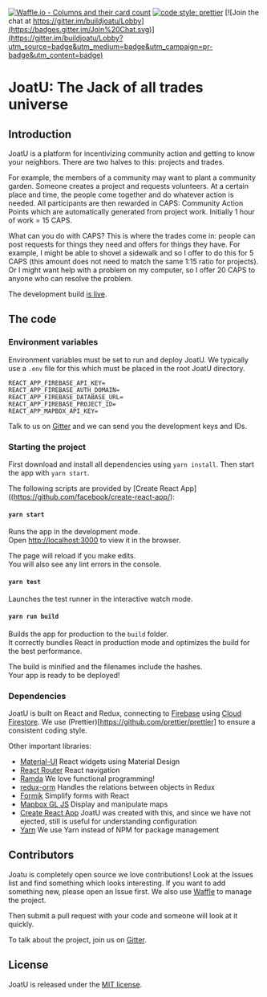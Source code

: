 [![Waffle.io - Columns and their card count](https://badge.waffle.io/shawnlauzon/joatu.png?columns=all)](https://waffle.io/shawnlauzon/joatu?utm_source=badge)
[![code style: prettier](https://img.shields.io/badge/code_style-prettier-ff69b4.svg?style=flat-square)](https://github.com/prettier/prettier)
[![Join the chat at https://gitter.im/buildjoatu/Lobby](https://badges.gitter.im/Join%20Chat.svg)](https://gitter.im/buildjoatu/Lobby?utm_source=badge&utm_medium=badge&utm_campaign=pr-badge&utm_content=badge)

# JoatU: The Jack of all trades universe

## Introduction

JoatU is a platform for incentivizing community action and getting to know your neighbors. There are two halves to this: projects and trades.

For example, the members of a community may want to plant a community garden. Someone creates a project and requests volunteers. At a certain place and time, the people come together and do whatever action is needed. All participants are then rewarded in CAPS: Community Action Points which are automatically generated from project work. Initially 1 hour of work = 15 CAPS.

What can you do with CAPS? This is where the trades come in: people can post requests for things they need and offers for things they have. For example, I might be able to shovel a sidewalk and so I offer to do this for 5 CAPS (this amount does not need to match the same 1:15 ratio for projects). Or I might want help with a problem on my computer, so I offer 20 CAPS to anyone who can resolve the problem.

The development build [is live](http://tiny.cc/joatudev).

## The code

### Environment variables

Environment variables must be set to run and deploy JoatU. We typically use a `.env` file for this which must be placed in the root JoatU directory.

```
REACT_APP_FIREBASE_API_KEY=
REACT_APP_FIREBASE_AUTH_DOMAIN=
REACT_APP_FIREBASE_DATABASE_URL=
REACT_APP_FIREBASE_PROJECT_ID=
REACT_APP_MAPBOX_API_KEY=
```

Talk to us on [Gitter](https://gitter.im/buildjoatu/Lobby) and we can send you the development keys and IDs.

### Starting the project

First download and install all dependencies using `yarn install`. Then start the app with `yarn start`.

The following scripts are provided by [Create React App]((https://github.com/facebook/create-react-app/):

#### `yarn start`

Runs the app in the development mode.<br>
Open [http://localhost:3000](http://localhost:3000) to view it in the browser.

The page will reload if you make edits.<br>
You will also see any lint errors in the console.

#### `yarn test`

Launches the test runner in the interactive watch mode.<br>

#### `yarn run build`

Builds the app for production to the `build` folder.<br>
It correctly bundles React in production mode and optimizes the build for the best performance.

The build is minified and the filenames include the hashes.<br>
Your app is ready to be deployed!

### Dependencies

JoatU is built on React and Redux, connecting to [Firebase](https://firebase.google.com/) using [Cloud Firestore](https://firebase.google.com/docs/firestore/). We use (Prettier)[https://github.com/prettier/prettier] to ensure a consistent coding style.

Other important libraries:

* [Material-UI](https://material-ui-next.com/) React widgets using Material Design
* [React Router](https://reacttraining.com/react-router/) React navigation
* [Ramda](http://ramdajs.com/) We love functional programming!
* [redux-orm](https://github.com/tommikaikkonen/redux-orm) Handles the relations between objects in Redux
* [Formik](https://github.com/jaredpalmer/formik) Simplify forms with React
* [Mapbox GL JS](https://www.mapbox.com/mapbox-gl-js/api/) Display and manipulate maps
* [Create React App](https://github.com/facebook/create-react-app/) JoatU was created with this, and since we have not ejected, still is useful for understanding configuration
* [Yarn](https://yarnpkg.com/en/) We use Yarn instead of NPM for package management

## Contributors

Joatu is completely open source we love contributions! Look at the Issues list and find something which looks interesting. If you want to add something new, please open an Issue first. We also use [Waffle](https://waffle.io/shawnlauzon/joatu) to manage the project.

Then submit a pull request with your code and someone will look at it quickly.

To talk about the project, join us on [Gitter](https://gitter.im/buildjoatu/Lobby).

## License

JoatU is released under the [MIT license](./LICENSE).
